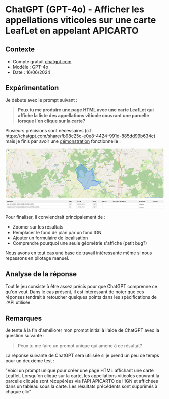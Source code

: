 # ChatGPT (GPT-4o) - Afficher les appellations viticoles sur une carte LeafLet en appelant APICARTO

## Contexte

* Compte gratuit [chatgpt.com](https://chatgpt.com/)
* Modèle : GPT-4o
* Date : 16/06/2024

## Expérimentation

Je débute avec le prompt suivant :

> **Peux tu me produire une page HTML avec une carte LeafLet qui affiche la liste des appellations viticole couvrant une parcelle lorsque l'on clique sur la carte?**

Plusieurs précisions sont nécessaires (c.f. https://chatgpt.com/share/fb98c25c-e0e8-4424-991d-885dd99b634c) mais je finis par avoir une [démonstration](demo/index.html) fonctionnelle :

![screenshot](img/apicarto-aoc-viticole-v1.png)

Pour finaliser, il conviendrait principalement de :

* Zoomer sur les résultats
* Remplacer le fond de plan par un fond IGN
* Ajouter un formulaire de localisation
* Comprendre pourquoi une seule géométrie s'affiche (petit bug?)

Nous avons en tout cas une base de travail intéressante même si nous repassons en pilotage manuel.

## Analyse de la réponse

Tout le jeu consiste à être assez précis pour que ChatGPT comprenne ce qu'on veut. Dans le cas présent, il est intéressant de noter que ces réponses tendrait à retoucher quelques points dans les spécifications de l'API utilisée.

## Remarques

Je tente à la fin d'améliorer mon prompt initial à l'aide de ChatGPT avec la question suivante :

> Peux tu me faire un prompt unique qui amène à ce résultat?

La réponse suivante de ChatGPT sera utilisée si je prend un peu de temps pour un deuxième test :

"Voici un prompt unique pour créer une page HTML affichant une carte Leaflet. Lorsqu'on clique sur la carte, les appellations viticoles couvrant la parcelle cliquée sont récupérées via l'API APICARTO de l'IGN et affichées dans un tableau sous la carte. Les résultats précédents sont supprimés à chaque clic"

